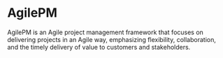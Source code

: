 # AgilePM
AgilePM is an Agile project management framework that focuses on delivering projects in an Agile way, emphasizing flexibility, collaboration, and the timely delivery of value to customers and stakeholders.
